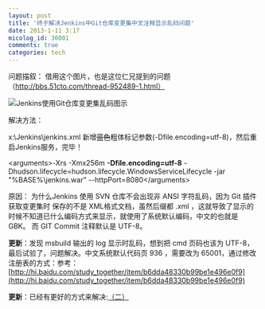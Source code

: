 ```yaml
---
layout: post
title: '终于解决Jenkins中Git仓库变更集中文注释显示乱码问题'
date: 2013-1-11 3:17
micolog_id: 30001
comments: true
categories: tech
---
```

问题描叙： 借用这个图片，也是这位仁兄提到的问题（http://bbs.51cto.com/thread-952489-1.html）
![Jenkins使用Git仓库变更集乱码图示](http://img2.51cto.com/attachments/month_1209/20120903_7e526eb2c0772fad70c68EbGhmDiVZme.png.thumb.jpg)

解决方法：

x:\Jenkins\jenkins.xml 新增<del>蓝色</del>粗体标记参数(-Dfile.encoding=utf-8)，然后重启Jenkins服务，完毕！


&lt;arguments>-Xrs -Xmx256m **-Dfile.encoding=utf-8** -Dhudson.lifecycle=hudson.lifecycle.WindowsServiceLifecycle -jar "%BASE%\jenkins.war" --httpPort=8080&lt;/arguments>


原因： 为什么Jenkins 使用 SVN 仓库不会出现非 ANSI 字符乱码，因为 Git 插件获取变更集时 保存的不是 XML格式文档，虽然后缀都 .xml ，这就导致了显示的时候不知道已什么编码方式来显示，就使用了系统默认编码，中文的也就是 GBK。 而 GIT Commit 注释默认是 UTF-8。

**更新**：发现 msbuild 输出的 log 显示时乱码，想到把 cmd 页码也该为 UTF-8，最后试验了，问题解决。中文系统默认代码页 936 ，需要改为 65001，通过修改注册表的方式：参考：[http://hi.baidu.com/study_together/item/b6dda48330b99be1e496e0f9](http://hi.baidu.com/study_together/item/b6dda48330b99be1e496e0f9)

**更新**：已经有更好的方式来解决:[（二）](http://pcme.info/blog/2013/04/10/jenkins-git-changes-mojibake-2/)